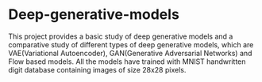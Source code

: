 # Deep-generative-models
This project provides a basic study of deep generative models and a comparative study of different types of deep generative models, which are VAE(Variational Autoencoder), GAN(Generative Adversarial Networks) and Flow based models. All the models have trained with MNIST handwritten digit database containing images of size 28x28 pixels.
